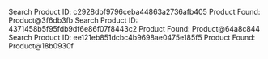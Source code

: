Search Product ID: 
c2928dbf9796ceba44863a2736afb405
Product Found: Product@3f6db3fb
Search Product ID: 
4371458b5f95fdb9df6e86f07f8443c2
Product Found: Product@64a8c844
Search Product ID: 
ee121eb851dcbc4b9698ae0475e185f5
Product Found: Product@18b0930f

